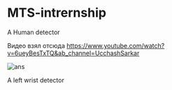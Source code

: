 # MTS-intrernship
A Human detector

Видео взял отсюда https://www.youtube.com/watch?v=6ueyBesTxTQ&ab_channel=UcchashSarkar

![ans](https://user-images.githubusercontent.com/33295142/104318277-3c91bb80-54f0-11eb-98c3-95bfb70233c3.gif)

A left wrist detector
